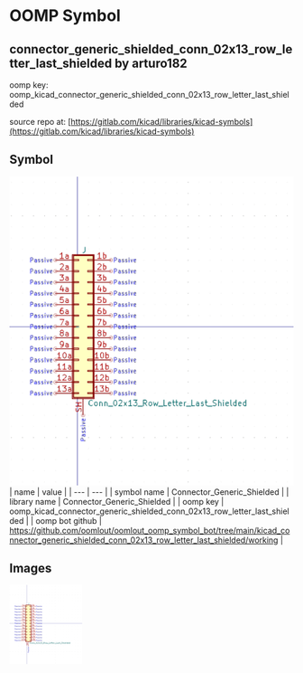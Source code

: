 # OOMP Symbol  
## connector_generic_shielded_conn_02x13_row_letter_last_shielded  by arturo182  
  
oomp key: oomp_kicad_connector_generic_shielded_conn_02x13_row_letter_last_shielded  
  
source repo at: [https://gitlab.com/kicad/libraries/kicad-symbols](https://gitlab.com/kicad/libraries/kicad-symbols)  
## Symbol  
  
[![working.png](working_600.png)](working.png)  
| name | value | 
| --- | --- | 
| symbol name | Connector_Generic_Shielded | 
| library name | Connector_Generic_Shielded | 
| oomp key | oomp_kicad_connector_generic_shielded_conn_02x13_row_letter_last_shielded | 
| oomp bot github | https://github.com/oomlout/oomlout_oomp_symbol_bot/tree/main/kicad_connector_generic_shielded_conn_02x13_row_letter_last_shielded/working | 
## Images  
  
[![working.png](working_140.png)](working.png)  
